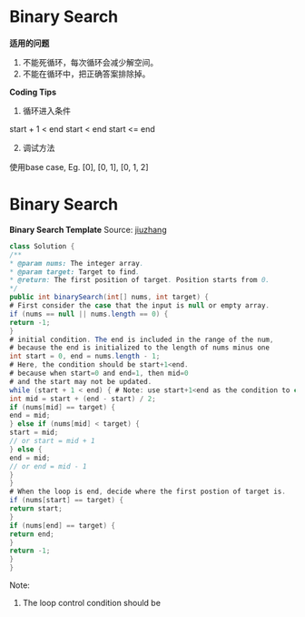 # Binary Search

__适用的问题__
1. 不能死循环，每次循环会减少解空间。
2. 不能在循环中，把正确答案排除掉。

__Coding Tips__
1. 循环进入条件

start + 1 < end
start < end
start <= end

2. 调试方法

使用base case, Eg. [0], [0, 1], [0, 1, 2]

# Binary Search
**Binary Search Template**
Source: [jiuzhang](http://www.jiuzhang.com/solutions/binary-search/)

```java
class Solution {
/**
* @param nums: The integer array.
* @param target: Target to find.
* @return: The first position of target. Position starts from 0.
*/
public int binarySearch(int[] nums, int target) {
# First consider the case that the input is null or empty array.
if (nums == null || nums.length == 0) {
return -1;
}
# initial condition. The end is included in the range of the num,
# because the end is initialized to the length of nums minus one
int start = 0, end = nums.length - 1;
# Here, the condition should be start+1<end.
# because when start=0 and end=1, then mid=0
# and the start may not be updated.
while (start + 1 < end) { # Note: use start+1<end as the condition to continue
int mid = start + (end - start) / 2;
if (nums[mid] == target) {
end = mid;
} else if (nums[mid] < target) {
start = mid;
// or start = mid + 1
} else {
end = mid;
// or end = mid - 1
}
}
# When the loop is end, decide where the first postion of target is.
if (nums[start] == target) {
return start;
}
if (nums[end] == target) {
return end;
}
return -1;
}
}
```
Note:
1. The loop control condition should be